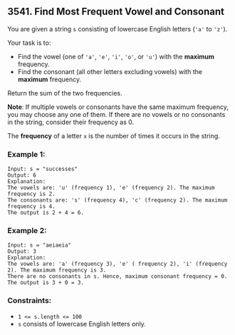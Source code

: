 ## 3541. Find Most Frequent Vowel and Consonant

You are given a string ```s``` consisting of lowercase English letters (```'a'``` to ```'z'```).

Your task is to:

* Find the vowel (one of ```'a'```, ```'e'```, ```'i'```, ```'o'```, or ```'u'```) with the **maximum** frequency.
* Find the consonant (all other letters excluding vowels) with the **maximum** frequency.

Return the sum of the two frequencies.

**Note**: If multiple vowels or consonants have the same maximum frequency, you may choose any one of them. If there are no vowels or no consonants in the string, consider their frequency as 0.

The **frequency** of a letter ```x``` is the number of times it occurs in the string.


### Example 1:
```
Input: s = "successes"
Output: 6
Explanation:
The vowels are: 'u' (frequency 1), 'e' (frequency 2). The maximum frequency is 2.
The consonants are: 's' (frequency 4), 'c' (frequency 2). The maximum frequency is 4.
The output is 2 + 4 = 6.
```
### Example 2:
```
Input: s = "aeiaeia"
Output: 3
Explanation:
The vowels are: 'a' (frequency 3), 'e' ( frequency 2), 'i' (frequency 2). The maximum frequency is 3.
There are no consonants in s. Hence, maximum consonant frequency = 0.
The output is 3 + 0 = 3.
```

### Constraints:

* ```1 <= s.length <= 100```
* ```s``` consists of lowercase English letters only.